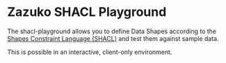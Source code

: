 # Zazuko SHACL Playground

The shacl-playground allows you to define Data Shapes according to the [Shapes Constraint Language (SHACL)](https://www.w3.org/TR/shacl/) and test them against sample data.

This is possible in an interactive, client-only environment.